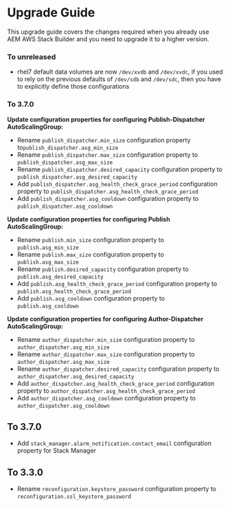 # Upgrade Guide

This upgrade guide covers the changes required when you already use AEM AWS Stack Builder and you need to upgrade it to a higher version.

### To unreleased

* rhel7 default data volumes are now `/dev/xvdb` and `/dev/xvdc`, if you used to rely on the previous defaults of `/dev/sdb` and `/dev/sdc`, then you have to explicitly define those configurations

### To 3.7.0

**Update configuration properties for configuring Publish-Dispatcher AutoScalingGroup:**

- Rename `publish_dispatcher.min_size` configuration property to`publish_dispatcher.asg_min_size`
- Rename `publish_dispatcher.max_size` configuration property to `publish_dispatcher.asg_max_size`
- Rename `publish_dispatcher.desired_capacity` configuration property to `publish_dispatcher.asg_desired_capacity`
- Add `publish_dispatcher.asg_health_check_grace_period` configuration property to `publish_dispatcher.asg_health_check_grace_period`
- Add `publish_dispatcher.asg_cooldown` configuration property to `publish_dispatcher.asg_cooldown`

**Update configuration properties for configuring Publish AutoScalingGroup:**

- Rename `publish.min_size` configuration property to `publish.asg_min_size`
- Rename `publish.max_size` configuration property to `publish.asg_max_size`
- Rename `publish.desired_capacity` configuration property to `publish.asg_desired_capacity`
- Add `publish.asg_health_check_grace_period` configuration property to `publish.asg_health_check_grace_period`
- Add `publish.asg_cooldown` configuration property to `publish.asg_cooldown`

**Update configuration properties for configuring Author-Dispatcher AutoScalingGroup:**

- Rename `author_dispatcher.min_size` configuration property to `author_dispatcher.asg_min_size`
- Rename `author_dispatcher.max_size` configuration property to `author_dispatcher.asg_max_size`
- Rename `author_dispatcher.desired_capacity` configuration property to `author_dispatcher.asg_desired_capacity`
- Add `author_dispatcher.asg_health_check_grace_period` configuration property to `author_dispatcher.asg_health_check_grace_period`
- Add `author_dispatcher.asg_cooldown` configuration property to `author_dispatcher.asg_cooldown`

## To 3.7.0

- Add `stack_manager.alarm_notification.contact_email` configuration property for Stack Manager

## To 3.3.0

- Rename `reconfiguration.keystore_password` configuration property to `reconfiguration.ssl_keystore_password`
